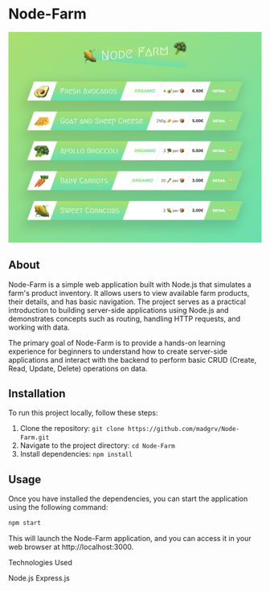 # Node-Farm

![Node-Farm screenshot](https://github.com/madgrv/Node-Farm/blob/main/Screenshot%202023-07-22%20at%2010.29.17.png)

## About

Node-Farm is a simple web application built with Node.js that simulates a farm's product inventory. It allows users to view available farm products, their details, and has basic navigation. The project serves as a practical introduction to building server-side applications using Node.js and demonstrates concepts such as routing, handling HTTP requests, and working with data.

The primary goal of Node-Farm is to provide a hands-on learning experience for beginners to understand how to create server-side applications and interact with the backend to perform basic CRUD (Create, Read, Update, Delete) operations on data.


## Installation

To run this project locally, follow these steps:

1. Clone the repository: `git clone https://github.com/madgrv/Node-Farm.git`
2. Navigate to the project directory: `cd Node-Farm`
3. Install dependencies: `npm install`

## Usage

Once you have installed the dependencies, you can start the application using the following command:

```bash
npm start

```

This will launch the Node-Farm application, and you can access it in your web browser at http://localhost:3000.

Technologies Used

Node.js
Express.js
